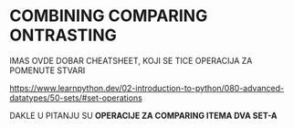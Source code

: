 # COMBINING COMPARING ONTRASTING

IMAS OVDE DOBAR CHEATSHEET, KOJI SE TICE OPERACIJA ZA POMENUTE STVARI

<https://www.learnpython.dev/02-introduction-to-python/080-advanced-datatypes/50-sets/#set-operations>

DAKLE U PITANJU SU **OPERACIJE ZA COMPARING ITEMA DVA SET-A**
